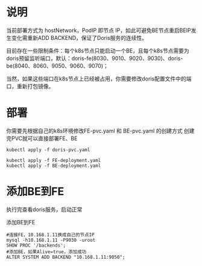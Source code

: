 # 说明

当前部署方式为 hostNetwork，PodIP 即节点 IP，如此可避免BE节点重启BEIP发生变化需重新ADD BACKEND，保证了Doris服务的连续性。

目前存在一些限制条件：每个k8s节点只能启动一个BE，且每个k8s节点需要为doris预留监听端口，默认：doris-fe(8030、9010、9020、9030)、doris-be(8040、8060、9050、9060、9070)；

当然，如果这些端口在k8s节点上已经被占用，你需要修改doris配置文件中的端口，重新打包镜像。

# 部署

你需要先根据自己的k8s环境修改FE-pvc.yaml 和 BE-pvc.yaml 的创建方式
创建完PVC就可以直接部署FE、BE

```shell
kubectl apply -f doris-pvc.yaml
```
```shell
kubectl apply -f FE-deployment.yaml
kubectl apply -f BE-deployment.yaml
```

# 添加BE到FE

执行完查看doris服务，启动正常

添加BE到FE

```shell
#连接FE，10.168.1.11换成自己的节点IP
mysql -h10.168.1.11 -P9030 -uroot
SHOW PROC '/backends';
#添加BE，如果Alive=true，添加成功
ALTER SYSTEM ADD BACKEND "10.168.1.11:9050";
```



